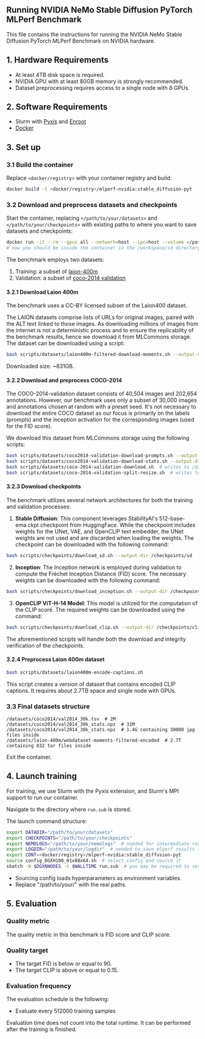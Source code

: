 ## Running NVIDIA NeMo Stable Diffusion PyTorch MLPerf Benchmark

This file contains the instructions for running the NVIDIA NeMo Stable Diffusion PyTorch MLPerf Benchmark on NVIDIA hardware.

## 1. Hardware Requirements

- At least 4TB disk space is required.
- NVIDIA GPU with at least 80GB memory is strongly recommended.
- Dataset preprocessing requires access to a single node with 8 GPUs.

## 2. Software Requirements

- Slurm with [Pyxis](https://github.com/NVIDIA/pyxis) and [Enroot](https://github.com/NVIDIA/enroot)
- [Docker](https://www.docker.com/)

## 3. Set up

### 3.1 Build the container

Replace `<docker/registry>` with your container registry and build:

```bash
docker build -t <docker/registry>/mlperf-nvidia:stable_diffusion-pyt
```

### 3.2 Download and preprocess datasets and checkpoints

Start the container, replacing `</path/to/your/datasets>` and `</path/to/your/checkpoints>` with existing paths to where you want to save datasets and checkpoints:

```bash
docker run -it --rm --gpus all --network=host --ipc=host --volume </path/to/your/datasets>:/datasets --volume </path/to/your/checkpoints>:/checkpoints <docker/registry>/mlperf-nvidia:stable_diffusion-pyt
# now you should be inside the container in the /workspace/sd directory
```

The benchmark employs two datasets:

1. Training: a subset of [laion-400m](https://laion.ai/blog/laion-400-open-dataset)
2. Validation: a subset of [coco-2014 validation](https://cocodataset.org/#download)

#### 3.2.1 Download Laion 400m

The benchmark uses a CC-BY licensed subset of the Laion400 dataset.

The LAION datasets comprise lists of URLs for original images, paired with the ALT text linked to those images. As
downloading millions of images from the internet is not a deterministic process and to ensure the replicability of the
benchmark results, hence we download it from MLCommons storage. The dataset can be downloaded using a script:

```bash
bash scripts/datasets/laion400m-filtered-download-moments.sh --output-dir /datasets/laion-400m/webdataset-moments-filtered
```

Downloaded size: ~831GB.

#### 3.2.2 Download and preprocess COCO-2014

The COCO-2014-validation dataset consists of 40,504 images and 202,654 annotations. However, our benchmark uses only a
subset of 30,000 images and annotations chosen at random with a preset seed. It's not necessary to download the entire
COCO dataset as our focus is primarily on the labels (prompts) and the inception activation for the corresponding
images (used for the FID score).

We download this dataset from MLCommons storage using the following scripts:

```bash
bash scripts/datasets/coco2014-validation-download-prompts.sh --output-dir /datasets/coco2014
bash scripts/datasets/coco2014-validation-download-stats.sh --output-dir /datasets/coco2014
bash scripts/datasets/coco-2014-validation-download.sh  # writes to /datasets/coco2014
bash scripts/datasets/coco-2014-validation-split-resize.sh  # writes to /datasets/coco2014/val2014_512x512_30k
```

#### 3.2.3 Download checkpoints

The benchmark utilizes several network architectures for both the training and validation processes:

1. **Stable Diffusion**: This component leverages StabilityAI's 512-base-ema.ckpt checkpoint from HuggingFace. While the
   checkpoint includes weights for the UNet, VAE, and OpenCLIP text embedder, the UNet weights are not used and are
   discarded when loading the weights. The checkpoint can be downloaded with the following command:

```bash
bash scripts/checkpoints/download_sd.sh --output-dir /checkpoints/sd
```

2. **Inception**: The Inception network is employed during validation to compute the Fréchet Inception Distance (FID)
   score. The necessary weights can be downloaded with the following command:

```bash
bash scripts/checkpoints/download_inception.sh --output-dir /checkpoints/inception
```

3. **OpenCLIP ViT-H-14 Model**: This model is utilized for the computation of the CLIP score. The required weights can
   be downloaded using the command:

```bash
bash scripts/checkpoints/download_clip.sh --output-dir /checkpoints/clip
```

The aforementioned scripts will handle both the download and integrity verification of the checkpoints.

#### 3.2.4 Preprocess Laion 400m dataset

```bash
bash scripts/datasets/laion400m-encode-captions.sh
```

This script creates a version of dataset that contains encoded CLIP captions.
It requires about 2.7TB space and single node with GPUs.


### 3.3 Final datasets structure

```
/datasets/coco2014/val2014_30k.tsv  # 2M
/datasets/coco2014/val2014_30k_stats.npz  # 31M
/datasets/coco2014/val2014_30k_stats.npz  # 1.4G containing 30000 jpg files inside
/datasets/laion-400m/webdataset-moments-filtered-encoded  # 2.7T containing 832 tar files inside
```

Exit the container.

## 4. Launch training

For training, we use Slurm with the Pyxis extension, and Slurm's MPI support to run our container.

Navigate to the directory where `run.sub` is stored.

The launch command structure:

```bash
export DATADIR="/path/to/your/datasets"
export CHECKPOINTS="/path/to/your/checkpoints"
export NEMOLOGS="/path/to/your/nemologs"  # needed for intermediate results between training and evaluation
export LOGDIR="/path/to/your/logdir"  # needed to save mlperf results (output logs)
export CONT=<docker/registry>/mlperf-nvidia:stable_diffusion-pyt
source config_DGXH100_01x08x64.sh  # select config and source it
sbatch -N $DGXNNODES -t $WALLTIME run.sub  # you may be required to set --account and --partition here
```

- Sourcing config loads hyperparameters as environment variables.
- Replace "/path/to/your/" with the real paths.

## 5. Evaluation

### Quality metric

The quality metric in this benchmark is FID score and CLIP score.

### Quality target

* The target FID is below or equal to 90.
* The target CLIP is above or equal to 0.15.

### Evaluation frequency

The evaluation schedule is the following:

- Evaluate every 512000 training samples

Evaluation time does not count into the total runtime. It can be performed after the training is finished.
